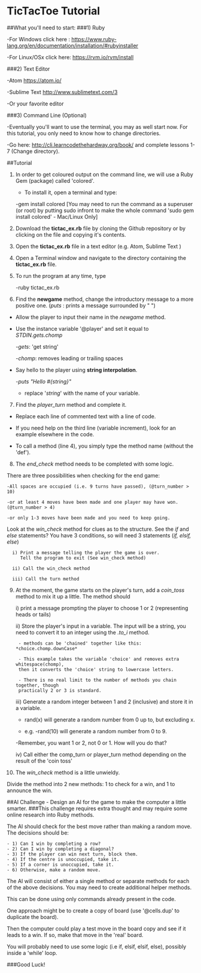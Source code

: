 # TicTacToe Tutorial

##What you'll need to start:
###1) Ruby

  -For Windows click here : https://www.ruby-lang.org/en/documentation/installation/#rubyinstaller

  -For Linux/OSx click here: https://rvm.io/rvm/install

###2) Text Editor

  -Atom https://atom.io/

  -Sublime Text http://www.sublimetext.com/3

  -Or your favorite editor

###3) Command Line (Optional)

   -Eventually you'll want to use the terminal, you may as well start now. For this tutorial, you only need to know    how to change directories.

   -Go here: http://cli.learncodethehardway.org/book/ and complete lessons 1-7 (Change directory).

##Tutorial

1) In order to get coloured output on the command line, we will use a Ruby Gem (package)
called 'colored'.

    - To install it, open a terminal and type:


    -gem install colored
    [You may need to run the command as a superuser (or root) by putting sudo infront to make the whole command 'sudo gem install colored' - Mac/Linux Only]

2) Download the **tictac_ex.rb** file by cloning the Github repository or by clicking on the file and copying it's contents.


3) Open the **tictac_ex.rb** file in a text editor (e.g. Atom, Sublime Text )


4) Open a Terminal window and navigate to the directory containing the **tictac_ex.rb** file.


5) To run the program at any time, type

    -ruby tictac_ex.rb


6) Find the **newgame** method, change the introductory message to a more positive one.
(*puts* : prints a message surrounded by " ")

  - Allow the player to input their name in the *newgame* method.

  - Use the instance variable '@player' and set it equal to *STDIN.gets.chomp*

    -*gets*: 'get string'

    -*chomp*: removes leading or trailing spaces

  - Say hello to the player using **string interpolation**.

    -*puts "Hello #{string}"*

    - replace '*string*' with the name of your variable.


7) Find the *player_turn* method and complete it.

  - Replace each line of commented text with a line of code.

  - If you need help on the third line (variable increment), look for an example
   elsewhere in the code.

  - To call a method (line 4), you simply type the method name (without the 'def').


8) The *end_check* method needs to be completed with some logic.

There are three possibilities when checking for the end game:

    -All spaces are occupied (i.e. 9 turns have passed), (@turn_number > 10)

    -or at least 4 moves have been made and one player may have won. (@turn_number > 4)

    -or only 1-3 moves have been made and you need to keep going.


  Look at the *win_check* method for clues as to the structure. See the *if* and *else*
  statements? You have 3 conditions, so will need 3 statements (*if, elsif, else*)

      i) Print a message telling the player the game is over.
         Tell the program to exit (See win_check method)

      ii) Call the win_check method

      iii) Call the turn method


9) At the moment, the game starts on the player's turn, add a *coin_toss* method
 to mix it up a little. The method should

    i) print a message prompting the player to choose 1 or 2
    (representing heads or tails)

    ii) Store the player's input in a variable. The input will be a string, you
     need to convert it to an integer using the *.to_i* method.

        - methods can be 'chained' together like this: *choice.chomp.downCase*

        - This example takes the variable 'choice' and removes extra whitespace(chomp),
        then it converts the 'choice' string to lowercase letters.

        - There is no real limit to the number of methods you chain together, though
        practically 2 or 3 is standard.

    iii) Generate a random integer between 1 and 2 (inclusive) and store it in a
    variable.

     - rand(x) will generate a random number from 0 up to, but excluding x.

     - e.g. -rand(10) will generate a random number from 0 to 9.

     -Remember, you want 1 or 2, not 0 or 1. How will you do that?

    iv) Call either the comp_turn or player_turn method depending on the result
    of the 'coin toss'

10) The *win_check* method is a little unwieldy.

  Divide the method into 2 new methods: 1 to check for a win, and 1 to announce the win.


##AI Challenge - Design an AI for the game to make the computer a little smarter.
###This challenge requires extra thought and may require some online research into Ruby methods.

 The AI should check for the best move rather than making a random move. The decisions
 should be:

    - 1) Can I win by completing a row?
    - 2) Can I win by completing a diagonal?
    - 3) If the player can win next turn, block them.
    - 4) If the centre is unoccupied, take it.
    - 5) If a corner is unoccupied, take it.
    - 6) Otherwise, make a random move.


 The AI will consist of either a single method or separate methods for each of the
 above decisions. You may need to create additional helper methods.

 This can be done using only commands already present in the code.

  One approach might be to create a copy of board (use '@cells.dup' to duplicate the board).

   Then the computer could play a test move in the board copy and see if it leads to a win.
   If so, make that move in the 'real' board.

   You will probably need to use some logic (i.e if, elsif, elsif, else), possibly inside
   a 'while' loop.

###Good Luck!
